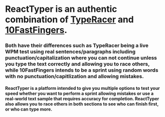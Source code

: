 # ReactTyper is an authentic combination of [TypeRacer](https://play.typeracer.com/) and [10FastFingers](https://10fastfingers.com/typing-test/english).

### Both have their differences such as TypeRacer being a live WPM test using real sentences/paragraphs including punctuation/capitalization where you can not continue unless you type the text correctly and allowing you to race others, while 10FastFingers intends to be a sprint using random words with no punctuation/capitlization and allowing mistakes.

#### ReactTyper is a platform intended to give you multiple options to test your speed whether you want to perform a sprint allowing mistakes or use a real-world text sample that requires accuracy for completion. ReactTyper also allows you to race others in both sections to see who can finish first, or who can type more.

